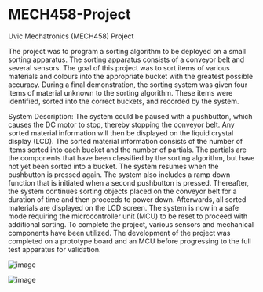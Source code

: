 # MECH458-Project
Uvic Mechatronics (MECH458) Project 

The project was to program a sorting algorithm to be deployed on a small sorting apparatus. The sorting apparatus consists of a conveyor belt and several sensors. The goal of this project was to sort items of various materials and colours into the appropriate bucket with the greatest possible accuracy. During a final demonstration, the sorting system was given four items of material unknown to the sorting algorithm. These items were identified, sorted into the correct buckets, and recorded by the system.

System Description:
The system could be paused with a pushbutton, which causes the DC motor to stop, thereby stopping the conveyor belt. Any sorted material information will then be displayed on the liquid crystal display (LCD). The sorted material information consists of the number of items sorted into each bucket and the number of partials. The partials are the components that have been classified by the sorting algorithm, but have not yet been sorted into a bucket. The system resumes when the pushbutton is pressed again.
The system also includes a ramp down function that is initiated when a second pushbutton is pressed. Thereafter, the system continues sorting objects placed on the conveyor belt for a duration of time and then proceeds to power down. Afterwards, all sorted materials are displayed on the LCD screen. The system is now in a safe mode requiring the microcontroller unit (MCU) to be reset to proceed with additional sorting.
To complete the project, various sensors and mechanical components have been utilized. The development of the project was completed on a prototype board and an MCU before progressing to the full test apparatus for validation.


![image](https://user-images.githubusercontent.com/66701943/216217188-e3bf9bdb-c218-4e3b-9d1e-6e0ee6f78611.png)

![image](https://user-images.githubusercontent.com/66701943/216217336-4e3322df-e2dd-4f10-acf7-c37b58a0b200.png)

